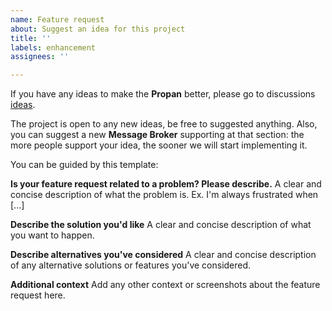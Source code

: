 ```yaml
---
name: Feature request
about: Suggest an idea for this project
title: ''
labels: enhancement
assignees: ''

---
```


If you have any ideas to make the **Propan** better, please go to discussions [ideas](https://github.com/Lancetnik/Propan/discussions/categories/ideas).

The project is open to any new ideas, be free to suggested anything.
Also, you can suggest a new **Message Broker** supporting at that section: the more people support your idea, the sooner we will start implementing it.

You can be guided by this template:

**Is your feature request related to a problem? Please describe.**
A clear and concise description of what the problem is. Ex. I'm always frustrated when [...]

**Describe the solution you'd like**
A clear and concise description of what you want to happen.

**Describe alternatives you've considered**
A clear and concise description of any alternative solutions or features you've considered.

**Additional context**
Add any other context or screenshots about the feature request here.
